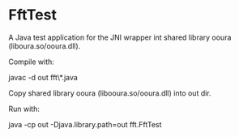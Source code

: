 # FftTest
A Java test application for the JNI wrapper int shared library ooura (liboura.so/ooura.dll).

Compile with:

javac -d out fft\\*.java


Copy shared library ooura (libooura.so/ooura.dll) into out dir.


Run with:

java -cp out -Djava.library.path=out fft.FftTest
